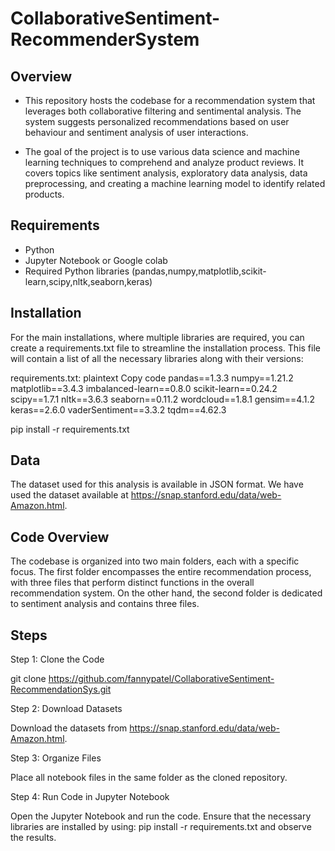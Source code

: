 # CollaborativeSentiment-RecommenderSystem

## Overview 
-  This repository hosts the codebase for a recommendation system that leverages both collaborative filtering and sentimental analysis. The system suggests personalized recommendations based on user behaviour and sentiment analysis of user interactions.

 
-  The goal of the project is to use various data science and machine learning techniques to comprehend and analyze product reviews. It covers topics like sentiment analysis, exploratory data analysis, data preprocessing, and creating a machine learning model to identify related products.
  
## Requirements

- Python
- Jupyter Notebook or Google colab
- Required Python libraries (pandas,numpy,matplotlib,scikit-learn,scipy,nltk,seaborn,keras)
  
## Installation

 For the main installations, where multiple libraries are required, you can create a requirements.txt file to streamline the installation process. This file will contain a list of all the necessary libraries along with their versions:

 requirements.txt:
       plaintext
       Copy code
       pandas==1.3.3
       numpy==1.21.2
       matplotlib==3.4.3
       imbalanced-learn==0.8.0
       scikit-learn==0.24.2
       scipy==1.7.1
       nltk==3.6.3
       seaborn==0.11.2
       wordcloud==1.8.1
       gensim==4.1.2
       keras==2.6.0
       vaderSentiment==3.3.2
       tqdm==4.62.3

pip install -r requirements.txt

## Data

 The dataset used for this analysis is available in JSON format. We have used the dataset available at https://snap.stanford.edu/data/web-Amazon.html. 

## Code Overview

 The codebase is organized into two main folders, each with a specific focus. The first folder encompasses the entire recommendation process, with three files that perform distinct functions in the overall recommendation system. On the other hand, the second folder is dedicated to sentiment analysis and contains three files. 

 ## Steps 

Step 1: Clone the Code

 git clone https://github.com/fannypatel/CollaborativeSentiment-RecommendationSys.git

Step 2: Download Datasets

 Download the datasets from https://snap.stanford.edu/data/web-Amazon.html. 

Step 3: Organize Files

 Place all notebook files in the same folder as the cloned repository.

Step 4: Run Code in Jupyter Notebook

 Open the Jupyter Notebook and run the code. Ensure that the necessary libraries are installed by using: pip install -r requirements.txt and observe   the results.




  
